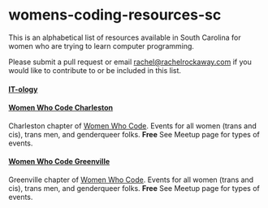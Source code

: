 # womens-coding-resources-sc

This is an alphabetical list of resources available in South Carolina for women who are trying to learn computer programming.

Please submit a pull request or email rachel@rachelrockaway.com if you would like to contribute to or be included in this list.

#### [IT-ology](http://it-ology.org)

#### [Women Who Code Charleston](http://www.meetup.com/Women-Who-Code-Charleston/) 
Charleston chapter of [Women Who Code](https://www.womenwhocode.com). Events for all women (trans and cis), trans men, and genderqueer folks. 
**Free** See Meetup page for types of events.

#### [Women Who Code Greenville](http://www.meetup.com/Women-Who-Code-Greenville/)
Greenville chapter of [Women Who Code](https://www.womenwhocode.com). Events for all women (trans and cis), trans men, and genderqueer folks. 
**Free** See Meetup page for types of events.







